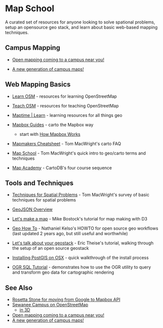 # Map School

A curated set of resources for anyone looking to solve spational problems, setup an opensource geo stack, and learn about basic web-based mapping techniques.


## Campus Mapping

* [Open mapping coming to a campus near you!](https://www.mapbox.com/blog/open-mapping-college-campuses/)

* [A new generation of campus maps!](http://themarklee.com/2014/11/15/new-generation-campus-maps/)


## Web Mapping Basics

* [Learn OSM](http://learnosm.org/en/) - resources for learning OpenStreetMap

* [Teach OSM](http://teachosm.org/en/) - resources for teaching OpenStreetMap

* [Maptime | Learn](http://maptime.io/lessons-resources/) - learning
  resources for all things geo

* [Mapbox Guides](https://www.mapbox.com/guides/) - carto the Mapbox way
  * start with [How Mapbox Works](https://www.mapbox.com/guides/how-mapbox-works/)

* [Mapmakers Cheatsheet](https://github.com/tmcw/mapmakers-cheatsheet) -
  Tom MacWright's carto FAQ

* [Map School](http://mapschool.io/) - Tom MacWright's quick intro to 
  geo/carto terms and techniques 

* [Map Academy](http://academy.cartodb.com/) - CartoDB's four course sequence


## Tools and Techniques

* [Techniques for Spatial Problems](http://www.macwright.org/2014/11/21/solving-earth-problems.html) - Tom MacWright's survey of basic techniques for spatial problems

* [GeoJSON Overview](http://www.macwright.org/2015/03/23/geojson-second-bite.html) 

* [Let's make a map](http://bost.ocks.org/mike/map/) - Mike Bostock's tutorial
  for map making with D3

* [Geo How To](https://github.com/nvkelso/geo-how-to) - Nathaniel Kelso's HOWTO
  for open source geo workflows (last updated 2 years ago, but still
  useful and worthwhile)

* [Let's talk about your geostack](http://erictheise.github.io/geostack-deck/#/) - Eric Theise's tutorial, walking through the setup of an open source geostack

* [Installing PostGIS on OSX](http://morphocode.com/how-to-install-postgis-on-mac-os-x/) - quick walkthrough of the install process

* [OGR SQL Tutorial](https://github.com/maptime/OGR-SQL) - demonstrates how to
  use the OGR utility to query and transform geo data for cartographic rendering


## See Also

* [Rosetta Stone for moving from Google to Mapbox API](https://www.mapbox.com/blog/google-to-mapbox/)
* [Sewanee Campus on OpenStreetMap](http://www.openstreetmap.org/#map=16/35.2072/-85.9159&layers=QND)
  * [in 3D](http://osmbuildings.org/gl/?lat=35.20450&lon=-85.91958&zoom=17.00&rotation=-20&tilt=30)
* [Open mapping coming to a campus near you!](https://www.mapbox.com/blog/open-mapping-college-campuses/)
* [A new generation of campus maps!](http://themarklee.com/2014/11/15/new-generation-campus-maps/)
